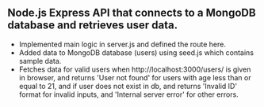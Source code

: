 ## Node.js Express API that connects to a MongoDB database and retrieves user data.

- Implemented main logic in server.js and defined the route here. 
- Added data to MongoDB database (users) using seed.js which contains sample data. 
- Fetches data for valid users when http://localhost:3000/users/<userid> is given in browser, and returns 'User not found' for users with age less than or equal to 21, and if user does not exist in db, and returns 'Invalid ID' format for invalid inputs, and 'Internal server error' for other errors.
